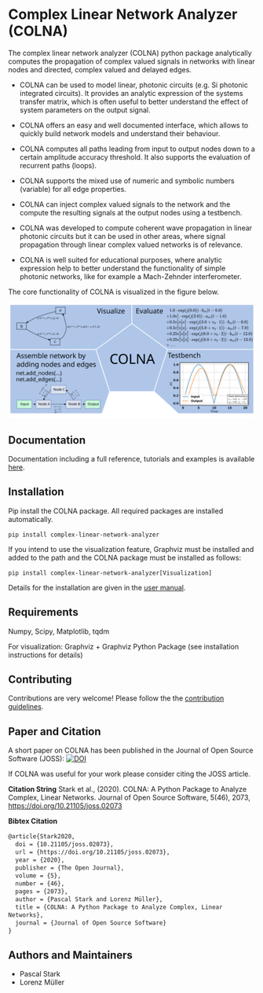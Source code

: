 Complex Linear Network Analyzer (COLNA)
=======================================

The complex linear network analyzer (COLNA) python package analytically computes the propagation of complex valued signals in networks with linear nodes and directed, complex valued and delayed edges.

* COLNA can be used to model linear, photonic circuits (e.g. Si photonic integrated circuits). It provides an analytic expression of the systems transfer matrix, which is often useful to better understand the effect of system parameters on the output signal.

* COLNA offers an easy and well documented interface, which allows to quickly build network models and understand their behaviour.

* COLNA computes all paths leading from input to output nodes down to a certain amplitude accuracy threshold. It also supports the evaluation of recurrent paths (loops).

* COLNA supports the mixed use of numeric and symbolic numbers (variable) for all edge properties.

* COLNA can inject complex valued signals to the network and the compute the resulting signals at the output nodes using a testbench.

* COLNA was developed to compute coherent wave propagation in linear photonic circuits but it can be used in other areas, where signal propagation through linear complex valued networks is of relevance.

* COLNA is well suited for educational purposes, where analytic expression help to better understand the functionality of simple photonic networks, like for example a Mach-Zehnder interferometer.

The core functionality of COLNA is visualized in the figure below.

![](docs/_images/colna_features_extended_plain.svg)

Documentation
-------------
Documentation including a full reference, tutorials and examples is available [here](https://ibm.github.io/complex-linear-network-analyzer/).

Installation
------------
Pip install the COLNA package. All required packages are installed automatically.

```
pip install complex-linear-network-analyzer
```

If you intend to use the visualization feature, Graphviz must be installed and added to the path and the COLNA package must be
installed as follows: 

```
pip install complex-linear-network-analyzer[Visualization]
```

Details for the installation are given in the [user manual](https://ibm.github.io/complex-linear-network-analyzer/).

Requirements
------------
Numpy, Scipy, Matplotlib, tqdm

For visualization: Graphviz + Graphviz Python Package (see installation instructions for details)

Contributing
------------
Contributions are very welcome! Please follow the the [contribution guidelines](CONTRIBUTING.md).

Paper and Citation
------------------
A short paper on COLNA has been published in the Journal of Open Source Software (JOSS): 
[![DOI](https://joss.theoj.org/papers/10.21105/joss.02073/status.svg)](https://doi.org/10.21105/joss.02073)

If COLNA was useful for your work please consider citing the JOSS article. 

**Citation String**
Stark et al., (2020). COLNA: A Python Package to Analyze Complex, Linear Networks. Journal of Open Source Software, 5(46), 2073, https://doi.org/10.21105/joss.02073

**Bibtex Citation**
``` 
@article{Stark2020,
  doi = {10.21105/joss.02073},
  url = {https://doi.org/10.21105/joss.02073},
  year = {2020},
  publisher = {The Open Journal},
  volume = {5},
  number = {46},
  pages = {2073},
  author = {Pascal Stark and Lorenz Müller},
  title = {COLNA: A Python Package to Analyze Complex, Linear Networks},
  journal = {Journal of Open Source Software}
}
```
Authors and Maintainers
-----------------------
* Pascal Stark
* Lorenz Müller